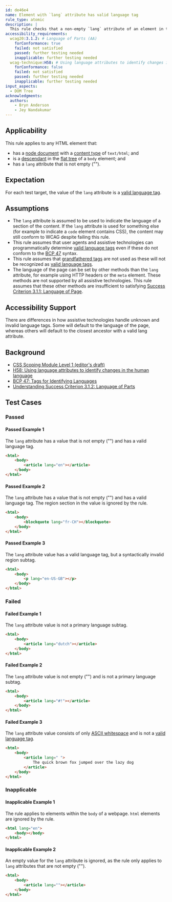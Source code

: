```yaml
---
id: de46e4
name: Element with `lang` attribute has valid language tag
rule_type: atomic
description: |
  This rule checks that a non-empty `lang` attribute of an element in the page body has a language tag with a known primary language subtag.
accessibility_requirements:
  wcag20:3.1.2: # Language of Parts (AA)
    forConformance: true
    failed: not satisfied
    passed: further testing needed
    inapplicable: further testing needed
  wcag-technique:H58: # Using language attributes to identify changes in the human language
    forConformance: false
    failed: not satisfied
    passed: further testing needed
    inapplicable: further testing needed
input_aspects:
  - DOM Tree
acknowledgments:
  authors:
    - Bryn Anderson
    - Jey Nandakumar
---
```


## Applicability

This rule applies to any HTML element that:

- has a [node document](https://dom.spec.whatwg.org/#concept-node-document) with a [content type](https://dom.spec.whatwg.org/#concept-document-content-type) of `text/html`; and
- is a [descendant](https://dom.spec.whatwg.org/#concept-tree-descendant) in the [flat tree](https://drafts.csswg.org/css-scoping/#flat-tree) of a `body` element; and
- has a `lang` attribute that is not empty ("").

## Expectation

For each test target, the value of the `lang` attribute is a [valid language tag][].

## Assumptions

- The `lang` attribute is assumed to be used to indicate the language of a section of the content. If the `lang` attribute is used for something else (for example to indicate a `code` element contains CSS), the content may still conform to WCAG despite failing this rule.
- This rule assumes that user agents and assistive technologies can programmatically determine [valid language tags](#valid-language-tag) even if these do not conform to the [BCP 47][] syntax.
- This rule assumes that [grandfathered tags][] are not used as these will not be recognized as [valid language tags](#valid-language-tag).
- The language of the page can be set by other methods than the `lang` attribute, for example using HTTP headers or the `meta` element. These methods are not supported by all assistive technologies. This rule assumes that these other methods are insufficient to satisfying [Success Criterion 3.1.1: Language of Page](https://www.w3.org/TR/WCAG21/#language-of-page).

## Accessibility Support

There are differences in how assistive technologies handle unknown and invalid language tags. Some will default to the language of the page, whereas others will default to the closest ancestor with a valid lang attribute.

## Background

- [CSS Scoping Module Level 1 (editor's draft)](https://drafts.csswg.org/css-scoping/)
- [H58: Using language attributes to identify changes in the human language](https://www.w3.org/WAI/WCAG21/Techniques/html/H58)
- [BCP 47: Tags for Identifying Languages](https://www.ietf.org/rfc/bcp/bcp47.txt)
- [Understanding Success Criterion 3.1.2: Language of Parts](https://www.w3.org/WAI/WCAG21/Understanding/language-of-parts)

## Test Cases

### Passed

#### Passed Example 1

The `lang` attribute has a value that is not empty ("") and has a valid language tag.

```html
<html>
	<body>
		<article lang="en"></article>
	</body>
</html>
```

#### Passed Example 2

The `lang` attribute has a value that is not empty ("") and has a valid language tag. The region section in the value is ignored by the rule.

```html
<html>
	<body>
		<blockquote lang="fr-CH"></blockquote>
	</body>
</html>
```

#### Passed Example 3

The `lang` attribute value has a valid language tag, but a syntactically invalid region subtag.

```html
<html>
	<body>
		<p lang="en-US-GB"></p>
	</body>
</html>
```

### Failed

#### Failed Example 1

The `lang` attribute value is not a primary language subtag.

```html
<html>
	<body>
		<article lang="dutch"></article>
	</body>
</html>
```

#### Failed Example 2

The `lang` attribute value is not empty ("") and is not a primary language subtag.

```html
<html>
	<body>
		<article lang="#!"></article>
	</body>
</html>
```

#### Failed Example 3

The `lang` attribute value consists of only [ASCII whitespace](https://infra.spec.whatwg.org/#ascii-whitespace) and is not a [valid language tag][].

```html
<html>
	<body>
		<article lang=" ">
			The quick brown fox jumped over the lazy dog
		</article>
	</body>
</html>
```

### Inapplicable

#### Inapplicable Example 1

The rule applies to elements within the `body` of a webpage. `html` elements are ignored by the rule.

```html
<html lang="en">
	<body></body>
</html>
```

#### Inapplicable Example 2

An empty value for the `lang` attribute is ignored, as the rule only applies to `lang` attributes that are not empty ("").

```html
<html>
	<body>
		<article lang=""></article>
	</body>
</html>
```

[grandfathered tags]: https://tools.ietf.org/html/bcp47#section-2.2.8
[bcp 47]: https://tools.ietf.org/html/bcp47#section-2.1
[valid language tag]: #valid-language-tag
